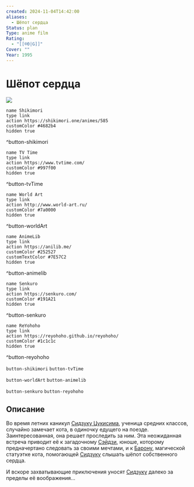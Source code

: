 ```yaml
---
created: 2024-11-04T14:42:00
aliases:
  - Шёпот сердца
Status: plan
Type: anime film
Rating:
  - "[[®️0|G]]"
Cover: ""
Year: 1995
---
```


# Шёпот сердца

![](https://nyaa.shikimori.one/uploads/poster/animes/585/96ac7db27f11ab1220bef7bf075b1d32.jpeg)

```button
name Shikimori
type link
action https://shikimori.one/animes/585
customColor #4682b4
hidden true
```
^button-shikimori

```button
name TV Time
type link
action https://www.tvtime.com/
customColor #997f00
hidden true
```
^button-tvTime

```button
name World Art
type link
action http://www.world-art.ru/
customColor #7a0000
hidden true
```
^button-worldArt

```button
name AnimeLib
type link
action https://anilib.me/
customColor #252527
customTextColor #7E57C2
hidden true
```
^button-animelib

```button
name Senkuro
type link
action https://senkuro.com/
customColor #191A21
hidden true
```
^button-senkuro

```button
name ReYohoho
type link
action https://reyohoho.github.io/reyohoho/
customColor #1c1c1c
hidden true
```
^button-reyohoho

`button-shikimori` `button-tvTime`

`button-worldArt` `button-animelib`

`button-senkuro` `button-reyohoho`

## Описание

Во время летних каникул [Сидзуку Цукисима](https://shikimori.one/characters/533-shizuku-tsukishima), ученица средних классов, случайно замечает кота, в одиночку едущего на поезде. Заинтересованная, она решает проследить за ним. Эта неожиданная встреча приводит её к загадочному [Сэйдзи](https://shikimori.one/characters/534-seiji-amasawa), юноше, которому предначертано следовать за своими мечтами, и к [Барону](https://shikimori.one/characters/4803-baron-humbert-von-gikkingen), магической статуэтке кота, помогающей [Сидзуку](https://shikimori.one/characters/533-shizuku-tsukishima) слышать шёпот собственного сердца.

И вскоре захватывающие приключения уносят [Сидзуку](https://shikimori.one/characters/533-shizuku-tsukishima) далеко за пределы её воображения...
